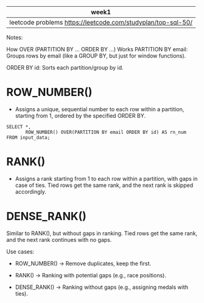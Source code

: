 | week1    |
| --------- | 
| leetcode problems https://leetcode.com/studyplan/top-sql-50/ | 

Notes:

How OVER (PARTITION BY ... ORDER BY ...) Works
PARTITION BY email: Groups rows by email (like a GROUP BY, but just for window functions).

ORDER BY id: Sorts each partition/group by id.

# ROW_NUMBER()
- Assigns a unique, sequential number to each row within a partition, starting from 1, ordered by the specified ORDER BY.
```
SELECT *,
       ROW_NUMBER() OVER(PARTITION BY email ORDER BY id) AS rn_num
FROM input_data;
```
#  RANK()
- Assigns a rank starting from 1 to each row within a partition, with gaps in case of ties. Tied rows get the same rank, and the next rank is skipped accordingly.

# DENSE_RANK()
Similar to RANK(), but without gaps in ranking. Tied rows get the same rank, and the next rank continues with no gaps.


Use cases:

- ROW_NUMBER() → Remove duplicates, keep the first.

- RANK() → Ranking with potential gaps (e.g., race positions).

- DENSE_RANK() → Ranking without gaps (e.g., assigning medals with ties).

